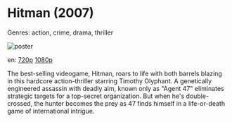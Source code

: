 # Hitman (2007)

Genres: action, crime, drama, thriller

![poster](http://image.tmdb.org/t/p/w500/1U2FpMotSyaciATw5qfEsKdgpX4.jpg)

en:
  [720p](magnet:?xt=urn:btih:F717D66E3D2BAE676F25C75B38AB935015DF8554&tr=udp://glotorrents.pw:6969/announce&tr=udp://tracker.opentrackr.org:1337/announce&tr=udp://torrent.gresille.org:80/announce&tr=udp://tracker.openbittorrent.com:80&tr=udp://tracker.coppersurfer.tk:6969&tr=udp://tracker.leechers-paradise.org:6969&tr=udp://p4p.arenabg.ch:1337&tr=udp://tracker.internetwarriors.net:1337)
  [1080p](magnet:?xt=urn:btih:C43303E6F7EBC1CCAC66F7433744D9386C078799&tr=udp://glotorrents.pw:6969/announce&tr=udp://tracker.opentrackr.org:1337/announce&tr=udp://torrent.gresille.org:80/announce&tr=udp://tracker.openbittorrent.com:80&tr=udp://tracker.coppersurfer.tk:6969&tr=udp://tracker.leechers-paradise.org:6969&tr=udp://p4p.arenabg.ch:1337&tr=udp://tracker.internetwarriors.net:1337)
  


The best-selling videogame, Hitman, roars to life with both barrels blazing in this hardcore action-thriller starring Timothy Olyphant. A genetically engineered assassin with deadly aim, known only as "Agent 47" eliminates strategic targets for a top-secret organization. But when he's double-crossed, the hunter becomes the prey as 47 finds himself in a life-or-death game of international intrigue.